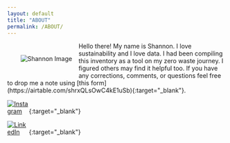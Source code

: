 ```yaml
---
layout: default
title: "ABOUT"
permalink: /ABOUT/
---
```

<p style="padding: 15px; float:left">
    <img src="/ZeroWastePDX/assets/DSC_0542-min.png" alt="Shannon Image" style="max-width: 400px;">
</p>
Hello there! My name is Shannon. 
I love sustainability and I love data. 
I had been compiling this inventory as a tool on my zero waste journey. I figured others may find it helpful too. 
If you have any corrections, comments, or questions feel free to drop me a note using [this form](https://airtable.com/shrxQLsOwC4kE1uSb){:target="_blank"}. 

[<img src="/ZeroWastePDX/assets/instagram-logos-png-images-free-download-2.png" alt="Instagram" style="max-width: 50px;">](https://www.instagram.com/stivona/){:target="_blank"}

[<img src="/ZeroWastePDX/assets/linkedin-button-png-2.png" alt="LinkedIn" style="max-width: 50px;">](https://www.linkedin.com/in/shannon-tivona/){:target="_blank"}
